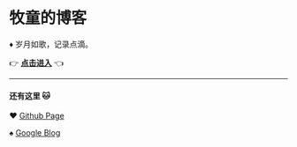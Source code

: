 # 牧童的博客
:diamonds: 岁月如歌，记录点滴。

:point_right: **[点击进入](posts)** :point_left:

---
#### 还有这里 :cat:

:hearts: [Github Page](https://ssdr.github.io)

:spades: [Google Blog](https://sites.google.com/view/ssdr)
